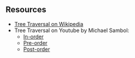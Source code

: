 ## Resources
- [Tree Traversal on Wikipedia](https://en.wikipedia.org/wiki/Tree_traversal)
- Tree Traversal on Youtube by Michael Sambol:
    - [In-order](https://www.youtube.com/watch?v=5dySuyZf9Qg)
    - [Pre-order](https://www.youtube.com/watch?v=1WxLM2hwL-U)
    - [Post-order](https://www.youtube.com/watch?v=4zVdfkpcT6U)
